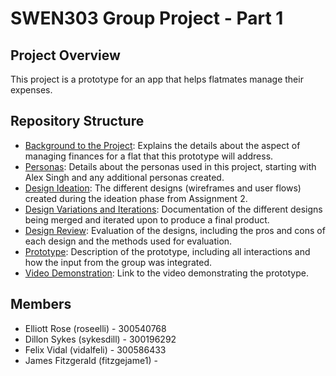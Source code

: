 # SWEN303 Group Project - Part 1

## Project Overview
This project is a prototype for an app that helps flatmates manage their expenses. 

## Repository Structure
- [Background to the Project](background.md): Explains the details about the aspect of managing finances for a flat that this prototype will address.
- [Personas](personas.md): Details about the personas used in this project, starting with Alex Singh and any additional personas created.
- [Design Ideation](design_ideation.md): The different designs (wireframes and user flows) created during the ideation phase from Assignment 2.
- [Design Variations and Iterations](design_variations_and_iterations.md): Documentation of the different designs being merged and iterated upon to produce a final product.
- [Design Review](design_review.md): Evaluation of the designs, including the pros and cons of each design and the methods used for evaluation.
- [Prototype](prototype.md): Description of the prototype, including all interactions and how the input from the group was integrated.
- [Video Demonstration](video_link.md): Link to the video demonstrating the prototype.

## Members
- Elliott Rose (roseelli) - 300540768
- Dillon Sykes (sykesdill) - 300196292
- Felix Vidal (vidalfeli) - 300586433
- James Fitzgerald (fitzgejame1) - 